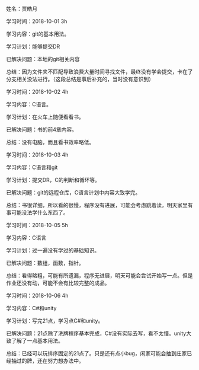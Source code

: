 姓名：贾皓月

学习时间：2018-10-01 3h

学习内容：git的基本用法。

学习计划：能够提交DR

已解决问题：本地的git相关内容

总结：因为文件夹不匹配导致浪费大量时间寻找文件，最终没有学会提交，卡在了分支相关没法进行。（这段总结是事后补充的，当时没有意识到）


学习时间：2018-10-02 4h

学习内容：C语言。

学习计划：在火车上随便看看书。

已解决问题：书的前4章内容。

总结：没有电脑，而且看书效率略低。


学习时间：2018-10-03 4h

学习内容：C语言和git

学习计划：提交DR，C的判断和循环等。

已解决问题：git的远程仓库，C语言计划中内容大致学完。

总结：书很详细，所以看的很慢，程序没有进展，可能会考虑跳着读，明天家里有事可能没法学什么东西了。


学习时间：2018-10-05 5h

学习内容：C语言

学习计划：过一遍没有学过的基础知识。

已解决问题：数组，函数，指针。

总结：看得略粗，可能有所遗漏，程序无进展，明天可能会尝试开始写一点。但是作业还没有动，可能不会有比较完整的成品。


学习时间：2018-10-06 4h

学习内容：C#和unity

学习计划：写完21点，学习点C#和unity。

已解决问题：21点除了洗牌程序基本完成，C#没有实际去写，看不太懂。unity大致了解了一点基本用法。

总结：已经可以玩排序固定的21点了。只是还有点小bug，闲家可能会抽到庄家已经抽过的牌，还在努力想办法中。